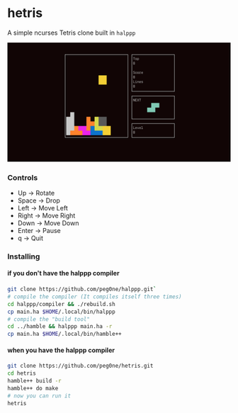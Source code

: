 # hetris

A simple ncurses Tetris clone built in `halppp`

![hetris png](image.png)

### Controls
- Up -> Rotate
- Space -> Drop 
- Left -> Move Left
- Right -> Move Right
- Down -> Move Down
- Enter -> Pause
- q -> Quit

### Installing

#### if you don't have the halppp compiler
```bash
git clone https://github.com/peg0ne/halppp.git`
# compile the compiler (It compiles itself three times)
cd halppp/compiler && ./rebuild.sh
cp main.ha $HOME/.local/bin/halppp
# compile the "build tool"
cd ../hamble && halppp main.ha -r
cp main.ha $HOME/.local/bin/hamble++
```
#### when you have the halppp compiler
```bash
git clone https://github.com/peg0ne/hetris.git
cd hetris
hamble++ build -r
hamble++ do make
# now you can run it
hetris
```
